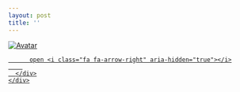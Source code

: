 ```yaml
---
layout: post
title: ''
---
```





<p class="imglist">

<div class="image-container">
  <a href="https://pic.superbed.cn/item/5daef67e8b58bc7bf7b65678.jpg"  data-fancybox="images">
    <img src="https://cxcxcx.cx/assets/img/cx/cx0005/c.jpg" alt="Avatar" class="image" />
    <div class="overlay">
      <div class="text">
        
          open <i class="fa fa-arrow-right" aria-hidden="true"></i>
        
      </div>
    </div>
  </a>
</div>




<a href="https://pic.superbed.cn/item/5daef67e8b58bc7bf7b6567b.jpg" data-fancybox="images"><img src="" /></a>
<a href="https://pic.superbed.cn/item/5daef67e8b58bc7bf7b6567f.jpg" data-fancybox="images"><img src="" /></a>
<a href="https://pic.superbed.cn/item/5daef67e8b58bc7bf7b65682.jpg" data-fancybox="images"><img src="" /></a>
<a href="https://pic.superbed.cn/item/5daef67e8b58bc7bf7b65686.jpg" data-fancybox="images"><img src="" /></a>
<a href="https://pic.superbed.cn/item/5daef67e8b58bc7bf7b6568c.jpg" data-fancybox="images"><img src="" /></a>
<a href="https://pic.superbed.cn/item/5daef67e8b58bc7bf7b65695.jpg" data-fancybox="images"><img src="" /></a>
<a href="https://pic.superbed.cn/item/5daef67e8b58bc7bf7b65698.jpg" data-fancybox="images"><img src="" /></a>
<a href="https://pic.superbed.cn/item/5daef67e8b58bc7bf7b656a9.jpg" data-fancybox="images"><img src="" /></a>
<a href="https://pic.superbed.cn/item/5daef67e8b58bc7bf7b656b0.jpg" data-fancybox="images"><img src="" /></a>
<a href="https://pic.superbed.cn/item/5daef67e8b58bc7bf7b656b5.jpg" data-fancybox="images"><img src="" /></a>
<a href="https://pic.superbed.cn/item/5daef67e8b58bc7bf7b656bd.jpg" data-fancybox="images"><img src="" /></a>
<a href="https://pic.superbed.cn/item/5daef67e8b58bc7bf7b656c4.jpg" data-fancybox="images"><img src="" /></a>
<a href="https://pic.superbed.cn/item/5daef67e8b58bc7bf7b656c9.jpg" data-fancybox="images"><img src="" /></a>
<a href="https://pic.superbed.cn/item/5daef67e8b58bc7bf7b656ce.jpg" data-fancybox="images"><img src="" /></a>
<a href="https://pic.superbed.cn/item/5daef67e8b58bc7bf7b656d7.jpg" data-fancybox="images"><img src="" /></a>
<a href="https://pic.superbed.cn/item/5daef67e8b58bc7bf7b656dd.jpg" data-fancybox="images"><img src="" /></a>
<a href="https://pic.superbed.cn/item/5daef67e8b58bc7bf7b656e0.jpg" data-fancybox="images"><img src="" /></a>
<a href="https://pic.superbed.cn/item/5daef67e8b58bc7bf7b656ee.jpg" data-fancybox="images"><img src="" /></a>
<a href="https://pic.superbed.cn/item/5daef67e8b58bc7bf7b656f1.jpg" data-fancybox="images"><img src="" /></a>
<a href="https://pic.superbed.cn/item/5daef67e8b58bc7bf7b656f5.jpg" data-fancybox="images"><img src="" /></a>
<a href="https://pic.superbed.cn/item/5daef67e8b58bc7bf7b656fb.jpg" data-fancybox="images"><img src="" /></a>
<a href="https://pic.superbed.cn/item/5daef67e8b58bc7bf7b65704.jpg" data-fancybox="images"><img src="" /></a>
<a href="https://pic.superbed.cn/item/5daef67e8b58bc7bf7b6570c.jpg" data-fancybox="images"><img src="" /></a>
<a href="https://pic.superbed.cn/item/5daef67e8b58bc7bf7b65713.jpg" data-fancybox="images"><img src="" /></a>
<a href="https://pic.superbed.cn/item/5daef67e8b58bc7bf7b65719.jpg" data-fancybox="images"><img src="" /></a>
<a href="https://pic.superbed.cn/item/5daef67e8b58bc7bf7b6571d.jpg" data-fancybox="images"><img src="" /></a>
<a href="https://pic.superbed.cn/item/5daef67e8b58bc7bf7b65725.jpg" data-fancybox="images"><img src="" /></a>
<a href="https://pic.superbed.cn/item/5daef67e8b58bc7bf7b6572a.jpg" data-fancybox="images"><img src="" /></a>
<a href="https://pic.superbed.cn/item/5daef67e8b58bc7bf7b65732.jpg" data-fancybox="images"><img src="" /></a>
<a href="https://pic.superbed.cn/item/5daef67e8b58bc7bf7b65738.jpg" data-fancybox="images"><img src="" /></a>
<a href="https://pic.superbed.cn/item/5daef67e8b58bc7bf7b6573c.jpg" data-fancybox="images"><img src="" /></a>
<a href="https://pic.superbed.cn/item/5daef67e8b58bc7bf7b65741.jpg" data-fancybox="images"><img src="" /></a>
<a href="https://pic.superbed.cn/item/5daef67e8b58bc7bf7b65747.jpg" data-fancybox="images"><img src="" /></a>
<a href="https://pic.superbed.cn/item/5daef67e8b58bc7bf7b6574c.jpg" data-fancybox="images"><img src="" /></a>
<a href="https://pic.superbed.cn/item/5daef67e8b58bc7bf7b65751.jpg" data-fancybox="images"><img src="" /></a>





</p>
